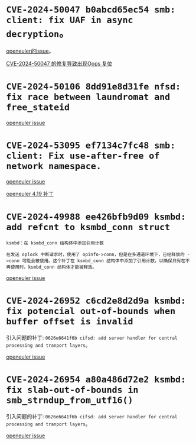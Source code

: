 # `CVE-2024-50047 b0abcd65ec54 smb: client: fix UAF in async decryption`。

[openeuler的issue](https://gitee.com/src-openeuler/kernel/issues/IAYRE5)。

[CVE-2024-50047 的修复导致出现Oops 复位](https://gitee.com/openeuler/kernel/issues/IBC88Z?skip_mobile=true)

# `CVE-2024-50106 8dd91e8d31fe nfsd: fix race between laundromat and free_stateid`

[openeuler issue](https://gitee.com/src-openeuler/kernel/issues/IB2BX2)

# `CVE-2024-53095 ef7134c7fc48 smb: client: Fix use-after-free of network namespace.`

[openeuler issue](https://gitee.com/src-openeuler/kernel/issues/IB67YB)

[openeuler 4.19 补丁](https://gitee.com/openeuler/kernel/pulls/14249)

# `CVE-2024-49988 ee426bfb9d09 ksmbd: add refcnt to ksmbd_conn struct`

```
ksmbd：在 ksmbd_conn 结构体中添加引用计数

在发送 oplock 中断请求时，使用了 opinfo->conn，但是在多通道环境下，已经释放的 ->conn 可能会被使用。这个补丁在 ksmbd_conn 结构体中添加了引用计数，以确保只有在不再使用时，ksmbd_conn 结构体才能被释放。
```

[openeuler issue](https://gitee.com/src-openeuler/kernel/issues/IAYRCR)

# `CVE-2024-26952 c6cd2e8d2d9a ksmbd: fix potencial out-of-bounds when buffer offset is invalid`

引入问题的补丁: `0626e6641f6b cifsd: add server handler for central processing and tranport layers`。

[openeuler issue](https://gitee.com/src-openeuler/kernel/issues/I9L5L1)

# `CVE-2024-26954 a80a486d72e2 ksmbd: fix slab-out-of-bounds in smb_strndup_from_utf16()`

引入问题的补丁: `0626e6641f6b cifsd: add server handler for central processing and tranport layers`。

[openeuler issue](https://gitee.com/src-openeuler/kernel/issues/I9L5E3)

